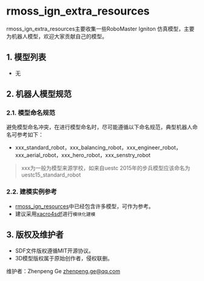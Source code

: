 # rmoss_ign_extra_resources

rmoss_ign_extra_resources主要收集一些RoboMaster Igniton 仿真模型，主要为机器人模型，欢迎大家贡献自己的模型。

## 1. 模型列表

* 无

## 2. 机器人模型规范

### 2.1. 模型命名规范

避免模型命名冲突，在进行模型命名时，尽可能遵循以下命名规范，典型机器人命名可参考如下：

* xxx_standard_robot，xxx_balancing_robot，xxx_engineer_robot，xxx_aerial_robot，xxx_hero_robot，xxx_senstry_robot

> xxx为一般为模型来源学校，如来自uestc 2015年的步兵模型应该命名为uestc15_standard_robot

### 2.2. 建模实例参考

* [rmoss_ign_resources](https://github.com/robomaster-oss/rmoss_ign_resources)中已经包含许多模型，可作为参考。
* 建议采用[xacro4sdf](https://github.com/gezp/xacro4sdf)进行`模块化建模` 

## 3. 版权及维护者

* SDF文件版权遵循MIT开源协议。
* 3D模型版权属于原始创作者，侵权联删。

维护者：Zhenpeng Ge   zhenpeng.ge@qq.com
